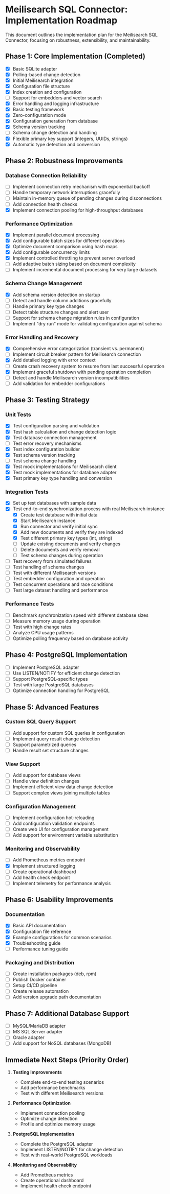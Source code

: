 # Meilisearch SQL Connector: Implementation Roadmap

This document outlines the implementation plan for the Meilisearch SQL Connector, focusing on robustness, extensibility, and maintainability.

## Phase 1: Core Implementation (Completed)

- [x] Basic SQLite adapter
- [x] Polling-based change detection
- [x] Initial Meilisearch integration
- [x] Configuration file structure
- [x] Index creation and configuration
- [ ] Support for embedders and vector search
- [x] Error handling and logging infrastructure
- [x] Basic testing framework
- [x] Zero-configuration mode
- [x] Configuration generation from database
- [x] Schema version tracking
- [ ] Schema change detection and handling
- [x] Flexible primary key support (integers, UUIDs, strings)
- [x] Automatic type detection and conversion

## Phase 2: Robustness Improvements

### Database Connection Reliability

- [ ] Implement connection retry mechanism with exponential backoff
- [ ] Handle temporary network interruptions gracefully
- [ ] Maintain in-memory queue of pending changes during disconnections
- [ ] Add connection health checks
- [x] Implement connection pooling for high-throughput databases

### Performance Optimization

- [x] Implement parallel document processing
- [x] Add configurable batch sizes for different operations
- [x] Optimize document comparison using hash maps
- [x] Add configurable concurrency limits
- [x] Implement controlled throttling to prevent server overload
- [ ] Add adaptive batch sizing based on document complexity
- [ ] Implement incremental document processing for very large datasets

### Schema Change Management

- [x] Add schema version detection on startup
- [ ] Detect and handle column additions gracefully
- [ ] Handle primary key type changes
- [ ] Detect table structure changes and alert user
- [ ] Support for schema change migration rules in configuration
- [ ] Implement "dry run" mode for validating configuration against schema

### Error Handling and Recovery

- [x] Comprehensive error categorization (transient vs. permanent)
- [ ] Implement circuit breaker pattern for Meilisearch connection
- [x] Add detailed logging with error context 
- [ ] Create crash recovery system to resume from last successful operation
- [x] Implement graceful shutdown with pending operation completion
- [ ] Detect and handle Meilisearch version incompatibilities
- [ ] Add validation for embedder configurations

## Phase 3: Testing Strategy

### Unit Tests

- [x] Test configuration parsing and validation
- [x] Test hash calculation and change detection logic
- [x] Test database connection management
- [ ] Test error recovery mechanisms
- [x] Test index configuration builder
- [x] Test schema version tracking
- [ ] Test schema change handling
- [x] Test mock implementations for Meilisearch client
- [x] Test mock implementations for database adapter
- [x] Test primary key type handling and conversion

### Integration Tests

- [x] Set up test databases with sample data
- [x] Test end-to-end synchronization process with real Meilisearch instance
  - [x] Create test database with initial data
  - [x] Start Meilisearch instance
  - [x] Run connector and verify initial sync
  - [x] Add new documents and verify they are indexed
  - [x] Test different primary key types (int, string)
  - [ ] Update existing documents and verify changes
  - [ ] Delete documents and verify removal
  - [ ] Test schema changes during operation
- [ ] Test recovery from simulated failures
- [ ] Test handling of schema changes
- [ ] Test with different Meilisearch versions
- [ ] Test embedder configuration and operation
- [ ] Test concurrent operations and race conditions
- [ ] Test large dataset handling and performance

### Performance Tests

- [ ] Benchmark synchronization speed with different database sizes
- [ ] Measure memory usage during operation
- [ ] Test with high change rates
- [ ] Analyze CPU usage patterns
- [ ] Optimize polling frequency based on database activity

## Phase 4: PostgreSQL Implementation

- [ ] Implement PostgreSQL adapter
- [ ] Use LISTEN/NOTIFY for efficient change detection
- [ ] Support PostgreSQL-specific types
- [ ] Test with large PostgreSQL databases
- [ ] Optimize connection handling for PostgreSQL

## Phase 5: Advanced Features

### Custom SQL Query Support

- [ ] Add support for custom SQL queries in configuration
- [ ] Implement query result change detection
- [ ] Support parametrized queries
- [ ] Handle result set structure changes

### View Support

- [ ] Add support for database views
- [ ] Handle view definition changes
- [ ] Implement efficient view data change detection
- [ ] Support complex views joining multiple tables

### Configuration Management

- [ ] Implement configuration hot-reloading
- [ ] Add configuration validation endpoints
- [ ] Create web UI for configuration management
- [ ] Add support for environment variable substitution

### Monitoring and Observability

- [ ] Add Prometheus metrics endpoint
- [x] Implement structured logging
- [ ] Create operational dashboard
- [ ] Add health check endpoint
- [ ] Implement telemetry for performance analysis

## Phase 6: Usability Improvements

### Documentation

- [x] Basic API documentation
- [x] Configuration file reference
- [x] Example configurations for common scenarios
- [x] Troubleshooting guide
- [ ] Performance tuning guide

### Packaging and Distribution

- [ ] Create installation packages (deb, rpm)
- [ ] Publish Docker container
- [ ] Setup CI/CD pipeline
- [ ] Create release automation
- [ ] Add version upgrade path documentation

## Phase 7: Additional Database Support

- [ ] MySQL/MariaDB adapter
- [ ] MS SQL Server adapter
- [ ] Oracle adapter
- [ ] Add support for NoSQL databases (MongoDB)

## Immediate Next Steps (Priority Order)

1. **Testing Improvements**
   - Complete end-to-end testing scenarios
   - Add performance benchmarks
   - Test with different Meilisearch versions

2. **Performance Optimization**
   - Implement connection pooling
   - Optimize change detection
   - Profile and optimize memory usage

3. **PostgreSQL Implementation**
   - Complete the PostgreSQL adapter
   - Implement LISTEN/NOTIFY for change detection
   - Test with real-world PostgreSQL workloads

4. **Monitoring and Observability**
   - Add Prometheus metrics
   - Create operational dashboard
   - Implement health check endpoint